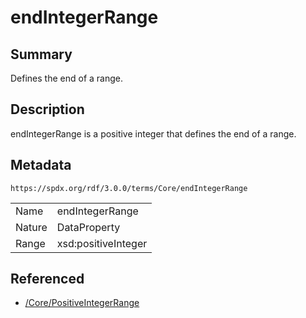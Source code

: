 <!-- Automatically generated by spec-parser v2.3.0 on 2024-07-09T17:43:37.025898+00:00 -->
<!-- SPDX-License-Identifier: Community-Spec-1.0 -->

# endIntegerRange

## Summary

Defines the end of a range.


## Description

endIntegerRange is a positive integer that defines the end of a range.


## Metadata

`https://spdx.org/rdf/3.0.0/terms/Core/endIntegerRange`


| | |
|---|---|
| Name | endIntegerRange |
| Nature | DataProperty |
| Range | xsd:positiveInteger |




## Referenced

- [/Core/PositiveIntegerRange](../../Core/Classes/PositiveIntegerRange.md)


